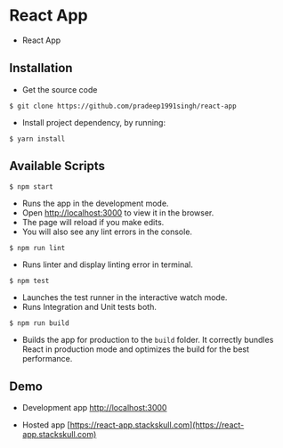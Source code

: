 # React App

* React App

## Installation

* Get the source code

`$ git clone https://github.com/pradeep1991singh/react-app`

* Install project dependency, by running:

`$ yarn install`

## Available Scripts

`$ npm start`

* Runs the app in the development mode.
* Open [http://localhost:3000](http://localhost:3000) to view it in the browser.
* The page will reload if you make edits.
* You will also see any lint errors in the console.

`$ npm run lint`

* Runs linter and display linting error in terminal.

`$ npm test`

* Launches the test runner in the interactive watch mode.
* Runs Integration and Unit tests both.

`$ npm run build`

* Builds the app for production to the `build` folder.
It correctly bundles React in production mode and optimizes the build for the best performance.

## Demo

* Development app [http://localhost:3000](http://localhost:3000)

* Hosted app [https://react-app.stackskull.com](https://react-app.stackskull.com)
